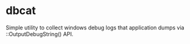 dbcat
=====

Simple utility to collect windows debug logs that
application dumps via ::OutputDebugString() API.

